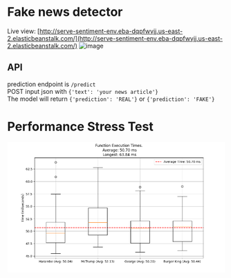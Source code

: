 # Fake news detector
Live view: [http://serve-sentiment-env.eba-dqpfwvjj.us-east-2.elasticbeanstalk.com/](http://serve-sentiment-env.eba-dqpfwvjj.us-east-2.elasticbeanstalk.com/)
![image](https://github.com/user-attachments/assets/eff8be13-83e8-4cf1-aa95-2b7c38121052)

## API
prediction endpoint is `/predict`\
POST input json with `{'text': 'your news article'}`\
The model will return `{'prediction': 'REAL'}` or `{'prediction': 'FAKE'}`

# Performance Stress Test
![Can be found here](./ec2_stresstest/execution_times.png)
